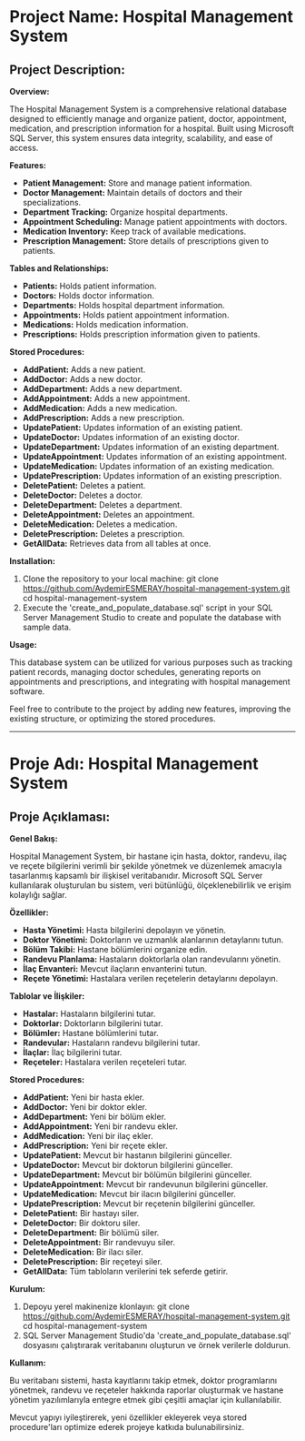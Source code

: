 <h1>Project Name: Hospital Management System</h1>
<h2>Project Description:</h2>

**Overview:**

The Hospital Management System is a comprehensive relational database designed to efficiently manage and organize patient, doctor, appointment, medication, and prescription information for a hospital. Built using Microsoft SQL Server, this system ensures data integrity, scalability, and ease of access.

**Features:**

* **Patient Management:** Store and manage patient information.
* **Doctor Management:** Maintain details of doctors and their specializations.
* **Department Tracking:** Organize hospital departments.
* **Appointment Scheduling:** Manage patient appointments with doctors.
* **Medication Inventory:** Keep track of available medications.
* **Prescription Management:** Store details of prescriptions given to patients.

**Tables and Relationships:**

* **Patients:** Holds patient information.
* **Doctors:** Holds doctor information.
* **Departments:** Holds hospital department information.
* **Appointments:** Holds patient appointment information.
* **Medications:** Holds medication information.
* **Prescriptions:** Holds prescription information given to patients.

**Stored Procedures:**

* **AddPatient:** Adds a new patient.
* **AddDoctor:** Adds a new doctor.
* **AddDepartment:** Adds a new department.
* **AddAppointment:** Adds a new appointment.
* **AddMedication:** Adds a new medication.
* **AddPrescription:** Adds a new prescription.
* **UpdatePatient:** Updates information of an existing patient.
* **UpdateDoctor:** Updates information of an existing doctor.
* **UpdateDepartment:** Updates information of an existing department.
* **UpdateAppointment:** Updates information of an existing appointment.
* **UpdateMedication:** Updates information of an existing medication.
* **UpdatePrescription:** Updates information of an existing prescription.
* **DeletePatient:** Deletes a patient.
* **DeleteDoctor:** Deletes a doctor.
* **DeleteDepartment:** Deletes a department.
* **DeleteAppointment:** Deletes an appointment.
* **DeleteMedication:** Deletes a medication.
* **DeletePrescription:** Deletes a prescription.
* **GetAllData:** Retrieves data from all tables at once.

**Installation:**

1. Clone the repository to your local machine:
   git clone https://github.com/AydemirESMERAY/hospital-management-system.git
   cd hospital-management-system
2. Execute the 'create_and_populate_database.sql' script in your SQL Server Management Studio to create and populate the database with sample data.

**Usage:**

This database system can be utilized for various purposes such as tracking patient records, managing doctor schedules, generating reports on appointments and prescriptions, and integrating with hospital management software.

Feel free to contribute to the project by adding new features, improving the existing structure, or optimizing the stored procedures.

----------------------------------------------------------------------------------------------------------------------------------------------------------------

<h1>Proje Adı: Hospital Management System</h1>
<h2>Proje Açıklaması:</h2>

**Genel Bakış:**

Hospital Management System, bir hastane için hasta, doktor, randevu, ilaç ve reçete bilgilerini verimli bir şekilde yönetmek ve düzenlemek amacıyla tasarlanmış kapsamlı bir ilişkisel veritabanıdır. Microsoft SQL Server kullanılarak oluşturulan bu sistem, veri bütünlüğü, ölçeklenebilirlik ve erişim kolaylığı sağlar.

**Özellikler:**

* **Hasta Yönetimi:** Hasta bilgilerini depolayın ve yönetin.
* **Doktor Yönetimi:** Doktorların ve uzmanlık alanlarının detaylarını tutun.
* **Bölüm Takibi:** Hastane bölümlerini organize edin.
* **Randevu Planlama:** Hastaların doktorlarla olan randevularını yönetin.
* **İlaç Envanteri:** Mevcut ilaçların envanterini tutun.
* **Reçete Yönetimi:** Hastalara verilen reçetelerin detaylarını depolayın.

**Tablolar ve İlişkiler:**

* **Hastalar:** Hastaların bilgilerini tutar.
* **Doktorlar:** Doktorların bilgilerini tutar.
* **Bölümler:** Hastane bölümlerini tutar.
* **Randevular:** Hastaların randevu bilgilerini tutar.
* **İlaçlar:** İlaç bilgilerini tutar.
* **Reçeteler:** Hastalara verilen reçeteleri tutar.

**Stored Procedures:**

* **AddPatient:** Yeni bir hasta ekler.
* **AddDoctor:** Yeni bir doktor ekler.
* **AddDepartment:** Yeni bir bölüm ekler.
* **AddAppointment:** Yeni bir randevu ekler.
* **AddMedication:** Yeni bir ilaç ekler.
* **AddPrescription:** Yeni bir reçete ekler.
* **UpdatePatient:** Mevcut bir hastanın bilgilerini günceller.
* **UpdateDoctor:** Mevcut bir doktorun bilgilerini günceller.
* **UpdateDepartment:** Mevcut bir bölümün bilgilerini günceller.
* **UpdateAppointment:** Mevcut bir randevunun bilgilerini günceller.
* **UpdateMedication:** Mevcut bir ilacın bilgilerini günceller.
* **UpdatePrescription:** Mevcut bir reçetenin bilgilerini günceller.
* **DeletePatient:** Bir hastayı siler.
* **DeleteDoctor:** Bir doktoru siler.
* **DeleteDepartment:** Bir bölümü siler.
* **DeleteAppointment:** Bir randevuyu siler.
* **DeleteMedication:** Bir ilacı siler.
* **DeletePrescription:** Bir reçeteyi siler.
* **GetAllData:** Tüm tabloların verilerini tek seferde getirir.

**Kurulum:**

1. Depoyu yerel makinenize klonlayın:
   git clone https://github.com/AydemirESMERAY/hospital-management-system.git
   cd hospital-management-system
2. SQL Server Management Studio'da 'create_and_populate_database.sql' dosyasını çalıştırarak veritabanını oluşturun ve örnek verilerle doldurun.

**Kullanım:**

Bu veritabanı sistemi, hasta kayıtlarını takip etmek, doktor programlarını yönetmek, randevu ve reçeteler hakkında raporlar oluşturmak ve hastane yönetim yazılımlarıyla entegre etmek gibi çeşitli amaçlar için kullanılabilir.

Mevcut yapıyı iyileştirerek, yeni özellikler ekleyerek veya stored procedure'ları optimize ederek projeye katkıda bulunabilirsiniz.



